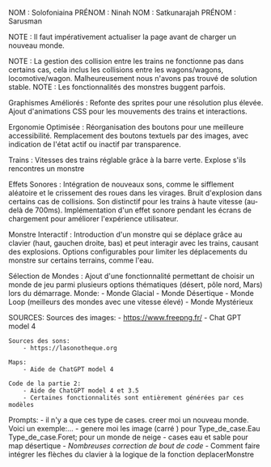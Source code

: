NOM : Solofoniaina PRÉNOM : Ninah
NOM : Satkunarajah PRÉNOM : Sarusman

NOTE : Il faut impérativement actualiser la page avant de charger un nouveau monde.

NOTE : La gestion des collision entre les trains ne fonctionne pas dans certains cas, cela inclus les collisions entre les wagons/wagons, locomotive/wagon. Malheureusement nous n'avons pas trouvé de solution stable.
NOTE : Les fonctionnalités des monstres buggent parfois.


Graphismes Améliorés :
	Refonte des sprites pour une résolution plus élevée.
	Ajout d'animations CSS pour les mouvements des trains et interactions.

Ergonomie Optimisée :
	Réorganisation des boutons pour une meilleure accessibilité.
	Remplacement des boutons textuels par des images, avec indication de l'état actif ou inactif par transparence.

Trains :
	Vitesses des trains réglable grâce à la barre verte.
	Explose s'ils rencontres un monstre

Effets Sonores :
	Intégration de nouveaux sons, comme le sifflement aléatoire et le crissement des roues dans les virages.
	Bruit d'explosion dans certains cas de collisions.
	Son distinctif pour les trains à haute vitesse (au-delà de 700ms).
	Implémentation d'un effet sonore pendant les écrans de chargement pour améliorer l'expérience utilisateur.


Monstre Interactif :
	Introduction d'un monstre qui se déplace grâce au clavier (haut, gauchen droite, bas) et peut interagir avec les trains, causant des explosions.
	Options configurables pour limiter les déplacements du monstre sur certains terrains, comme l'eau.

Sélection de Mondes :
	Ajout d'une fonctionnalité permettant de choisir un monde de jeu parmi plusieurs options thématiques (désert, pôle nord, Mars) lors du démarrage.
	Monde:
		- Monde Glacial
		- Monde Désertique
		- Monde Loop (meilleurs des mondes avec une vitesse élevé)
		- Monde Mystérieux

SOURCES: 
	Sources des images:
		- https://www.freepng.fr/
		- Chat GPT model 4

	Sources des sons:
		- https://lasonotheque.org

	Maps:
		- Aide de ChatGPT model 4

	Code de la partie 2:
		- Aide de ChatGPT model 4 et 3.5
		- Certaines fonctionnalités sont entièrement générées par ces modèles

Prompts:
	- il n'y a que ces type de cases. creer moi un nouveau monde. Voici un exemple:...
	- genere moi les image (carré ) pour Type_de_case.Eau  Type_de_case.Foret; pour un monde de neige
	- cases eau et sable pour map désertique
	- *Nombreuses correction de bout de code*
	- Comment faire intégrer les flèches du clavier à la logique de la fonction deplacerMonstre

